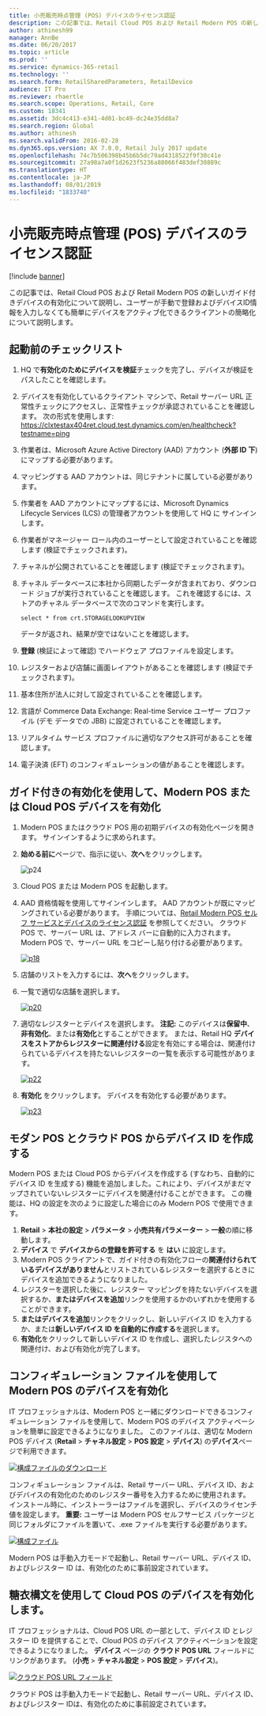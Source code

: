 ```yaml
---
title: 小売販売時点管理 (POS) デバイスのライセンス認証
description: この記事では、Retail Cloud POS および Retail Modern POS の新しいガイド付きデバイスの有効化について説明し、ユーザーが手動で登録およびデバイスID情報を入力しなくても簡単にデバイスをアクティブ化できるクライアントの簡略化について説明します。
author: athinesh99
manager: AnnBe
ms.date: 06/20/2017
ms.topic: article
ms.prod: ''
ms.service: dynamics-365-retail
ms.technology: ''
ms.search.form: RetailSharedParameters, RetailDevice
audience: IT Pro
ms.reviewer: rhaertle
ms.search.scope: Operations, Retail, Core
ms.custom: 18341
ms.assetid: 3dc4c413-e341-4d01-bc49-dc24e35dd8a7
ms.search.region: Global
ms.author: athinesh
ms.search.validFrom: 2016-02-28
ms.dyn365.ops.version: AX 7.0.0, Retail July 2017 update
ms.openlocfilehash: 74c7b506398b45b6b5dc79ad4318522f9f30c41e
ms.sourcegitcommit: 27a98a7a0f1d2623f5236a88066f483def30889c
ms.translationtype: HT
ms.contentlocale: ja-JP
ms.lasthandoff: 08/01/2019
ms.locfileid: "1833740"
---
```

# <a name="retail-point-of-sale-pos-device-activation"></a>小売販売時点管理 (POS) デバイスのライセンス認証

[!include [banner](../includes/banner.md)]

この記事では、Retail Cloud POS および Retail Modern POS の新しいガイド付きデバイスの有効化について説明し、ユーザーが手動で登録およびデバイスID情報を入力しなくても簡単にデバイスをアクティブ化できるクライアントの簡略化について説明します。 

<a name="checklist-to-follow-before-activation"></a>起動前のチェックリスト
-------------------------------------

1.  HQ で**有効化のためにデバイスを検証**チェックを完了し、デバイスが検証をパスしたことを確認します。
2.  デバイスを有効化しているクライアント マシンで、Retail サーバー URL 正常性チェックにアクセスし、正常性チェックが承認されていることを確認します。 次の形式を使用します: https://clxtestax404ret.cloud.test.dynamics.com/en/healthcheck?testname=ping
3.  作業者は、Microsoft Azure Active Directory (AAD) アカウント (**外部 ID 下**) にマップする必要があります。
4.  マッピングする AAD アカウントは、同じテナントに属している必要があります。
5.  作業者を AAD アカウントにマップするには、Microsoft Dynamics Lifecycle Services (LCS) の管理者アカウントを使用して HQ に サインインします。
6.  作業者がマネージャー ロール内のユーザーとして設定されていることを確認します (検証でチェックされます)。
7.  チャネルが公開されていることを確認します (検証でチェックされます)。
8.  チャネル データベースに本社から同期したデータが含まれており、ダウンロード ジョブが実行されていることを確認します。 これを確認するには、ストアのチャネル データベースで次のコマンドを実行します。

        select * from crt.STORAGELOOKUPVIEW

    データが返され、結果が空ではないことを確認します。

9.  **登録** (検証によって確認) でハードウェア プロファイルを設定します。
10. レジスターおよび店舗に画面レイアウトがあることを確認します (検証でチェックされます)。
11. 基本住所が法人に対して設定されていることを確認します。
12. 言語が Commerce Data Exchange: Real-time Service ユーザー プロファイル (デモ データでの JBB) に設定されていることを確認します。
13. リアルタイム サービス プロファイルに適切なアクセス許可があることを確認します。
14. 電子決済 (EFT) のコンフィギュレーションの値があることを確認します。

## <a name="activate-a-modern-pos-or-cloud-pos-device-by-using-guided-activation"></a>ガイド付きの有効化を使用して、Modern POS または Cloud POS デバイスを有効化
1.  Modern POS またはクラウド POS 用の初期デバイスの有効化ページを開きます。 サインインするように求められます。
2.  **始める前に**ページで、指示に従い、**次へ**をクリックします。

    ![p24](./media/p24.png)

3.  Cloud POS または Modern POS を起動します。
4.  AAD 資格情報を使用してサインインします。 AAD アカウントが既にマッピングされている必要があります。 手順については、[Retail Modern POS セルフ サービスとデバイスのライセンス認証](../retail-modern-pos-device-activation.md) を参照してください。 クラウド POS で、サーバー URL は、アドレス バーに自動的に入力されます。 Modern POS で、サーバー URL をコピーし貼り付ける必要があります。

    [![p18](./media/p18.png)](./media/p18.png)

5.  店舗のリストを入力するには、**次へ**をクリックします。
6.  一覧で適切な店舗を選択します。

    [![p20](./media/p20.png)](./media/p20.png)

7.  適切なレジスターとデバイスを選択します。 **注記:** このデバイスは**保留中**、**非有効化**、または**有効化**とすることができます。 または、Retail HQ **デバイスをストアからレジスターに関連付ける**設定を有効にする場合は、関連付けられているデバイスを持たないレジスターの一覧を表示する可能性があります。 

    [![p22](./media/p22.png)](./media/p22.png)

8.  **有効化** をクリックします。 デバイスを有効化する必要があります。 

    [![p23](./media/p23.png)](./media/p23.png)

## <a name="create-a-device-id-from-modern-pos-and-cloud-pos"></a>モダン POS とクラウド POS からデバイス ID を作成する
Modern POS または Cloud POS からデバイスを作成する (すなわち、自動的にデバイス ID を生成する) 機能を追加しました。これにより、デバイスがまだマップされていないレジスターにデバイスを関連付けることができます。 この機能は、HQ の設定を次のように設定した場合にのみ Modern POS で使用できます。

1.  **Retail** &gt; **本社の設定** &gt; **パラメータ** &gt; **小売共有パラメーター** &gt; **一般**の順に移動します。
2.  **デバイス** で **デバイスからの登録を許可する** を **はい** に設定します。
3.  Modern POS クライアントで、ガイド付きの有効化フローの**関連付けられているデバイスがありません**とリストされているレジスターを選択するときにデバイスを追加できるようになりました。
4.  レジスターを選択した後に、レジスター マッピングを持たないデバイスを選択するか、**またはデバイスを追加**リンクを使用するかのいずれかを使用することができます。
5.  **またはデバイスを追加**リンクをクリックし、新しいデバイス ID を入力するか、または**新しいデバイス ID を自動的に作成する**を選択します。
6.  **有効化**をクリックして新しいデバイス ID を作成し、選択したレジスタへの関連付け、および有効化が完了します。

## <a name="activate-the-device-for-modern-pos-by-using-a-configuration-file"></a>コンフィギュレーション ファイルを使用して Modern POS のデバイスを有効化
IT プロフェッショナルは、Modern POS と一緒にダウンロードできるコンフィギュレーション ファイルを使用して、Modern POS のデバイス アクティベーションを簡単に設定できるようになりました。 このファイルは、適切な Modern POS デバイス (**Retail** &gt; **チャネル設定** &gt; **POS 設定** &gt; **デバイス**) の**デバイス**ページで利用できます。    

[![構成ファイルのダウンロード](./media/p16_11_16-1024x481.png)](./media/p16_11_16.png) 

コンフィギュレーション ファイルは、Retail サーバー URL、デバイス ID、およびデバイスの有効化のためのレジスター番号を入力するために使用されます。 インストール時に、インストーラーはファイルを選択し、デバイスのライセンチ値を設定します。 **重要:** ユーザーは Modern POS セルフサービス パッケージと同じフォルダにファイルを置いて、.exe ファイルを実行する必要があります。 

[![構成ファイル](./media/p17_11_16-1024x532.png)](./media/p17_11_16.png) 

Modern POS は手動入力モードで起動し、Retail サーバー URL、デバイス ID、およびレジスター ID は、有効化のために事前設定されています。

## <a name="activate-the-device-for-cloud-pos-by-using-syntactic-sugar"></a>糖衣構文を使用して Cloud POS のデバイスを有効化します。
IT プロフェッショナルは、Cloud POS URL の一部として、デバイス ID とレジスター ID を提供することで、Cloud POS のデバイス アクティベーションを設定できるようになりました。 **デバイス** ページの **クラウド POS URL** フィールドにリンクがあります。 (**小売** &gt; **チャネル設定** &gt; **POS 設定** &gt; **デバイス**)。 

[![クラウド POS URL フィールド](./media/p15_11_16.png)](./media/p15_11_16.png) 

クラウド POS は手動入力モードで起動し、Retail サーバー URL、デバイス ID、およびレジスター IDは、有効化のために事前設定されています。



